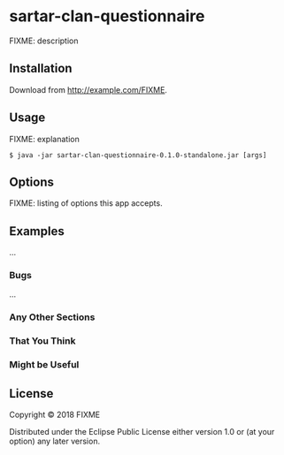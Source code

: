# sartar-clan-questionnaire

FIXME: description

## Installation

Download from http://example.com/FIXME.

## Usage

FIXME: explanation

    $ java -jar sartar-clan-questionnaire-0.1.0-standalone.jar [args]

## Options

FIXME: listing of options this app accepts.

## Examples

...

### Bugs

...

### Any Other Sections
### That You Think
### Might be Useful

## License

Copyright © 2018 FIXME

Distributed under the Eclipse Public License either version 1.0 or (at
your option) any later version.
